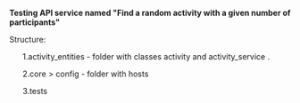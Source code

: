 <strong>Testing API service named "Find a random activity with a given number of participants"</strong>
<p>Structure:</p>
<ul>1.activity_entities - folder with classes activity and activity_service .</ul>
<ul>2.core > config - folder with hosts</ul>
<ul>3.tests</ul>
